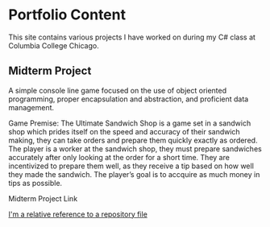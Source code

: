 # Portfolio Content
This site contains various projects I have worked on during my C# class at Columbia College Chicago.

## Midterm Project
A simple console line game focused on the use of object oriented programming, proper encapsulation and abstraction, and proficient data management.

Game Premise: 
The Ultimate Sandwich Shop is a game set in a sandwich shop which prides itself on the speed and accuracy of their sandwich making, they can take orders and prepare them quickly exactly as ordered. The player is a worker at the sandwich shop, they must prepare sandwiches accurately after only looking at the order for a short time. They are incentivized to prepare them well, as they receive a tip based on how well they made the sandwich. The player’s goal is to accquire as much money in tips as possible. 

Midterm Project Link

[I'm a relative reference to a repository file](https://github.com/agart001/agart.github.io/tree/midterm-project)

